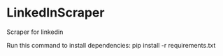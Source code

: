 # LinkedInScraper
Scraper for linkedin


Run this command to install dependencies:
pip install -r requirements.txt

